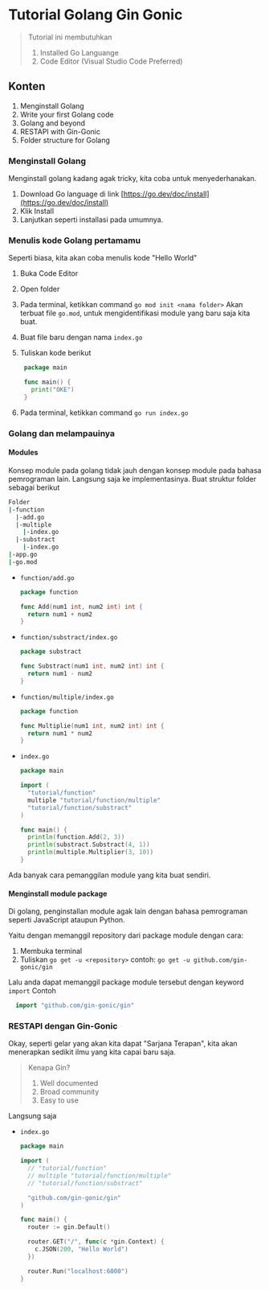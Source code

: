 # Tutorial Golang Gin Gonic

> Tutorial ini membutuhkan
>
> 1. Installed Go Languange
> 2. Code Editor (Visual Studio Code Preferred)
>

## Konten

1. Menginstall Golang
2. Write your first Golang code
3. Golang and beyond
4. RESTAPI with Gin-Gonic
5. Folder structure for Golang

### Menginstall Golang

Menginstall golang kadang agak tricky, kita coba untuk menyederhanakan.

1. Download Go language di link [https://go.dev/doc/install](https://go.dev/doc/install)
2. Klik Install
3. Lanjutkan seperti installasi pada umumnya.

### Menulis kode Golang pertamamu

Seperti biasa, kita akan coba menulis kode "Hello World"

1. Buka Code Editor
2. Open folder
3. Pada terminal, ketikkan command `go mod init <nama folder>`
   Akan terbuat file `go.mod`, untuk mengidentifikasi module yang baru saja kita buat.
4. Buat file baru dengan nama `index.go`
5. Tuliskan kode berikut

   ```go
    package main

    func main() {
      print("OKE")
    }
   ```

6. Pada terminal, ketikkan command `go run index.go`

### Golang dan melampauinya

#### Modules

Konsep module pada golang tidak jauh dengan konsep module pada bahasa pemrograman lain.
Langsung saja ke implementasinya.
Buat struktur folder sebagai berikut

```bash
Folder
|-function
  |-add.go
  |-multiple
    |-index.go
  |-substract
    |-index.go
|-app.go
|-go.mod
```

* `function/add.go`

  ```go
  package function

  func Add(num1 int, num2 int) int {
    return num1 + num2
  }
  ```

* `function/substract/index.go`

  ```go
  package substract

  func Substract(num1 int, num2 int) int {
    return num1 - num2
  }
  ```

* `function/multiple/index.go`

  ```go
  package function

  func Multiplie(num1 int, num2 int) int {
    return num1 * num2
  }
  ```

* `index.go`
  
  ```go
  package main

  import (
    "tutorial/function"
    multiple "tutorial/function/multiple"
    "tutorial/function/substract"
  )

  func main() {
    println(function.Add(2, 3))
    println(substract.Substract(4, 1))
    println(multiple.Multiplier(3, 10))
  }

  ```

Ada banyak cara pemanggilan module yang kita buat sendiri.

#### Menginstall module package

Di golang, penginstallan module agak lain dengan bahasa pemrograman seperti JavaScript ataupun Python.

Yaitu dengan memanggil repository dari package module dengan cara:

1. Membuka terminal
2. Tuliskan `go get -u <repository>`
   contoh: `go get -u github.com/gin-gonic/gin`

Lalu anda dapat memanggil package module tersebut dengan keyword `import`
Contoh

```go
  import "github.com/gin-gonic/gin"
```

### RESTAPI dengan Gin-Gonic

Okay, seperti gelar yang akan kita dapat "Sarjana Terapan", kita akan menerapkan sedikit ilmu yang kita capai baru saja.

> Kenapa Gin?
>
> 1. Well documented
> 2. Broad community
> 3. Easy to use

Langsung saja

* `index.go`
  
  ```go
  package main

  import (
    // "tutorial/function"
    // multiple "tutorial/function/multiple"
    // "tutorial/function/substract"

    "github.com/gin-gonic/gin"
  )

  func main() {
    router := gin.Default()

    router.GET("/", func(c *gin.Context) {
      c.JSON(200, "Hello World")
    })

    router.Run("localhost:6000")
  }

  ```
